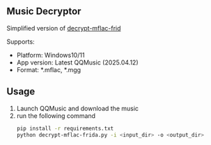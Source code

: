 ## Music Decryptor

Simplified version of [decrypt-mflac-frid](https://github.com/yllhwa/decrypt-mflac-frid)

Supports:
- Platform: Windows10/11
- App version: Latest QQMusic (2025.04.12)
- Format: *.mflac, *.mgg
 
## Usage
1. Launch QQMusic and download the music
2. run the following command
    ```bash
    pip install -r requirements.txt
    python decrypt-mflac-frida.py -i <input_dir> -o <output_dir>
    ```